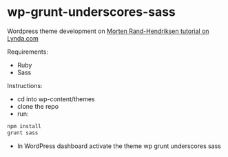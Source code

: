 # wp-grunt-underscores-sass
Wordpress theme development on [Morten Rand-Hendriksen tutorial on Lynda.com](https://www.lynda.com/Grunt-js-tutorials/WordPress-Developing-Sass-Grunt-js/372540-2.html)

Requirements:

- Ruby
- Sass

Instructions:

- cd into wp-content/themes
- clone the repo
- run:
```bash
npm install
grunt sass
```
- In WordPress dashboard activate the theme wp grunt underscores sass
